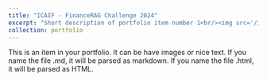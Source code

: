 ```yaml
---
title: "ICAIF - FinanceRAG Challenge 2024"
excerpt: "Short description of portfolio item number 1<br/><img src='/images/ICAIF_FinanceRAG-2024-Cover_Img.png'>"
collection: portfolio
---
```


This is an item in your portfolio. It can be have images or nice text. If you name the file .md, it will be parsed as markdown. If you name the file .html, it will be parsed as HTML. 
